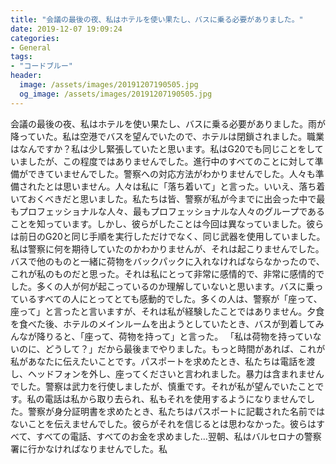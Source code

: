 ```yaml
---
title: "会議の最後の夜、私はホテルを使い果たし、バスに乗る必要がありました。"
date: 2019-12-07 19:09:24
categories:
- General
tags:
- "コードブルー"
header:
  image: /assets/images/20191207190505.jpg
  og_image: /assets/images/20191207190505.jpg
---
```


会議の最後の夜、私はホテルを使い果たし、バスに乗る必要がありました。雨が降っていた。私は空港でバスを望んでいたので、ホテルは閉鎖されました。職業はなんですか？私は少し緊張していたと思います。私はG20でも同じことをしていましたが、この程度ではありませんでした。進行中のすべてのことに対して準備ができていませんでした。警察への対応方法がわかりませんでした。人々も準備されたとは思いません。人々は私に「落ち着いて」と言った。いいえ、落ち着いておくべきだと思いました。私たちは皆、警察が私が今までに出会った中で最もプロフェッショナルな人々、最もプロフェッショナルな人々のグループであることを知っています。しかし、彼らがしたことは今回は異なっていました。彼らは前日のG20と同じ手順を実行しただけでなく、同じ武器を使用していました。私は警察に何を期待していたのかわかりませんが、それは起こりませんでした。バスで他のものと一緒に荷物をバックパックに入れなければならなかったので、これが私のものだと思った。それは私にとって非常に感情的で、非常に感情的でした。多くの人が何が起こっているのか理解していないと思います。バスに乗っているすべての人にとってとても感動的でした。多くの人は、警察が「座って、座って」と言ったと言いますが、それは私が経験したことではありません。夕食を食べた後、ホテルのメインルームを出ようとしていたとき、バスが到着してみんなが降りると、「座って、荷物を持って」と言った。 「私は荷物を持っていないのに、どうして？」だから最後までやりました。もっと時間があれば、これが私があなたに伝えたいことです。パスポートを求めたとき、私たちは電話を渡し、ヘッドフォンを外し、座ってくださいと言われました。暴力は含まれませんでした。警察は武力を行使しましたが、慎重です。それが私が望んでいたことです。私の電話は私から取り去られ、私もそれを使用するようになりませんでした。警察が身分証明書を求めたとき、私たちはパスポートに記載された名前ではないことを伝えませんでした。彼らがそれを信じるとは思わなかった。彼らはすべて、すべての電話、すべてのお金を求めました…翌朝、私はバルセロナの警察署に行かなければなりませんでした。私
